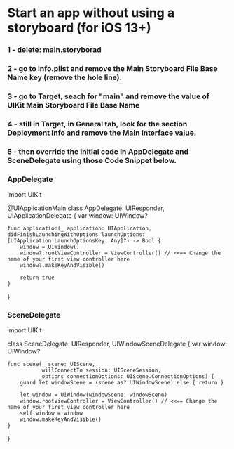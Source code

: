 # Start an app without using a storyboard (for iOS 13+)
### 1 - delete: main.storyborad
### 2 - go to info.plist and remove the Main Storyboard File Base Name key (remove the hole line).
### 3 - go to Target, seach for "main" and remove the value of UIKit Main Storyboard File Base Name
### 4 - still in Target, in General tab, look for the section Deployment Info and remove the Main Interface value.
### 5 - then override the initial code in AppDelegate and SceneDelegate using those Code Snippet below.

### AppDelegate

import UIKit

@UIApplicationMain
class AppDelegate: UIResponder, UIApplicationDelegate {
    var window: UIWindow?
    
    func application(_ application: UIApplication, didFinishLaunchingWithOptions launchOptions: [UIApplication.LaunchOptionsKey: Any]?) -> Bool {
        window = UIWindow()
        window?.rootViewController = ViewController() // <<== Change the name of your first view controller here
        window?.makeKeyAndVisible()
    
        return true
    }
}

### SceneDelegate
import UIKit

class SceneDelegate: UIResponder, UIWindowSceneDelegate {
    var window: UIWindow?

    func scene(_ scene: UIScene,
               willConnectTo session: UISceneSession,
               options connectionOptions: UIScene.ConnectionOptions) {
        guard let windowScene = (scene as? UIWindowScene) else { return }

        let window = UIWindow(windowScene: windowScene)
        window.rootViewController = ViewController() // <<== Change the name of your first view controller here
        self.window = window
        window.makeKeyAndVisible()
    }
}
